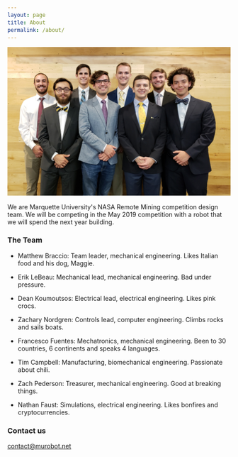 ```yaml
---
layout: page
title: About
permalink: /about/
---
```


![Team Photo. Dean, Tim, Erik, Zach, Zach, Matt, Nate, Francesco](/images/teamphoto.jpg)


We are Marquette University's NASA Remote Mining competition design team. We will be competing in the May 2019 competition with a robot that we will spend the next year building. 

### The Team

* Matthew Braccio: Team leader, mechanical engineering. Likes Italian food and his dog, Maggie.

* Erik LeBeau: Mechanical lead, mechanical engineering. Bad under pressure.

* Dean Koumoutsos: Electrical lead, electrical engineering. Likes pink crocs.

* Zachary Nordgren: Controls lead, computer engineering. Climbs rocks and sails boats.

* Francesco Fuentes: Mechatronics, mechanical engineering. Been to 30 countries, 6 continents and speaks 4 languages.

* Tim Campbell: Manufacturing, biomechanical engineering. Passionate about chili.

* Zach Pederson: Treasurer, mechanical engineering. Good at breaking things.

* Nathan Faust: Simulations, electrical engineering. Likes bonfires and cryptocurrencies.


### Contact us

[contact@murobot.net](mailto:contact@murobot.net)

